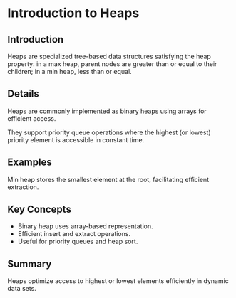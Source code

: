 # Introduction to Heaps

## Introduction
Heaps are specialized tree-based data structures satisfying the heap property: in a max heap, parent nodes are greater than or equal to their children; in a min heap, less than or equal.

## Details
Heaps are commonly implemented as binary heaps using arrays for efficient access.

They support priority queue operations where the highest (or lowest) priority element is accessible in constant time.

## Examples
Min heap stores the smallest element at the root, facilitating efficient extraction.

## Key Concepts
- Binary heap uses array-based representation.  
- Efficient insert and extract operations.  
- Useful for priority queues and heap sort.

## Summary
Heaps optimize access to highest or lowest elements efficiently in dynamic data sets.
